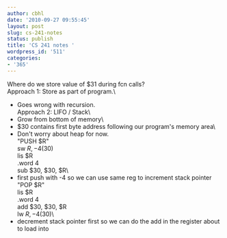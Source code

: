 ```yaml
---
author: cbhl
date: '2010-09-27 09:55:45'
layout: post
slug: cs-241-notes
status: publish
title: 'CS 241 notes '
wordpress_id: '511'
categories:
- '365'
---
```


Where do we store value of $31 during fcn calls?\
 Approach 1: Store as part of program.\
 - Goes wrong with recursion.\
 Approach 2: LIFO / Stack\
 - Grow from bottom of memory\
 - $30 contains first byte address following our program's memory area\
 - Don't worry about heap for now.\
 "PUSH $R"\
 sw $R, -4($30)\
 lis $R\
 .word 4\
 sub $30, $30, $R\
 - first push with -4 so we can use same reg to increment stack pointer\
 "POP $R"\
 lis $R\
 .word 4\
 add $30, $30, $R\
 lw $R, -4($30)\
 - decrement stack pointer first so we can do the add in the register
about to load into
